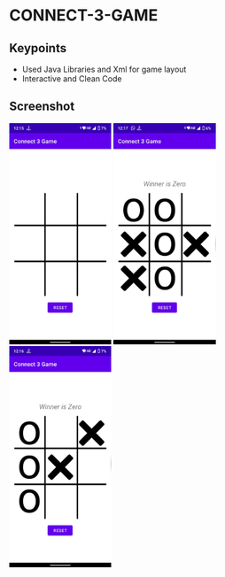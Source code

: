 # CONNECT-3-GAME

## Keypoints
* Used  Java Libraries and Xml for game layout
* Interactive and Clean Code

## Screenshot
<img height="400" alt="JPEG" src="./connect3game (1).jpeg" />
<img height="400" alt="JPEG" src="./connect3game (2).jpeg" />
<img height="400" alt="JPEG" src="./connect3game (3).jpeg" />